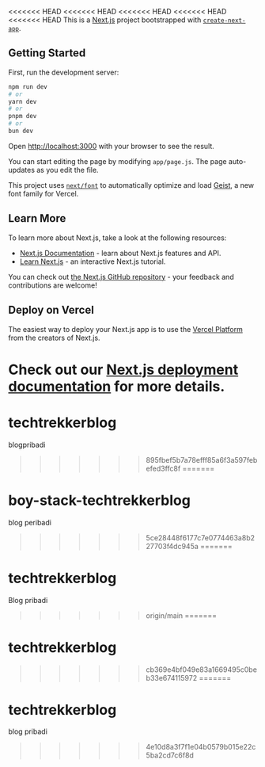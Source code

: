 <<<<<<< HEAD
<<<<<<< HEAD
<<<<<<< HEAD
<<<<<<< HEAD
<<<<<<< HEAD
This is a [Next.js](https://nextjs.org) project bootstrapped with [`create-next-app`](https://github.com/vercel/next.js/tree/canary/packages/create-next-app).

## Getting Started

First, run the development server:

```bash
npm run dev
# or
yarn dev
# or
pnpm dev
# or
bun dev
```

Open [http://localhost:3000](http://localhost:3000) with your browser to see the result.

You can start editing the page by modifying `app/page.js`. The page auto-updates as you edit the file.

This project uses [`next/font`](https://nextjs.org/docs/app/building-your-application/optimizing/fonts) to automatically optimize and load [Geist](https://vercel.com/font), a new font family for Vercel.

## Learn More

To learn more about Next.js, take a look at the following resources:

- [Next.js Documentation](https://nextjs.org/docs) - learn about Next.js features and API.
- [Learn Next.js](https://nextjs.org/learn) - an interactive Next.js tutorial.

You can check out [the Next.js GitHub repository](https://github.com/vercel/next.js) - your feedback and contributions are welcome!

## Deploy on Vercel

The easiest way to deploy your Next.js app is to use the [Vercel Platform](https://vercel.com/new?utm_medium=default-template&filter=next.js&utm_source=create-next-app&utm_campaign=create-next-app-readme) from the creators of Next.js.

Check out our [Next.js deployment documentation](https://nextjs.org/docs/app/building-your-application/deploying) for more details.
=======
# techtrekkerblog
blogpribadi
>>>>>>> 895fbef5b7a78efff85a6f3a597febefed3ffc8f
=======
# boy-stack-techtrekkerblog
blog peribadi
>>>>>>> 5ce28448f6177c7e0774463a8b227703f4dc945a
=======
# techtrekkerblog
Blog pribadi
>>>>>>> origin/main
=======
# techtrekkerblog
>>>>>>> cb369e4bf049e83a1669495c0beb33e674115972
=======
# techtrekkerblog
blog pribadi
>>>>>>> 4e10d8a3f7f1e04b0579b015e22c5ba2cd7c6f8d
